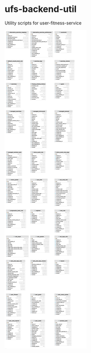 # ufs-backend-util
Utility scripts for user-fitness-service

![Image of Yaktocat](images/ufs_db_complete_3_cols.png)